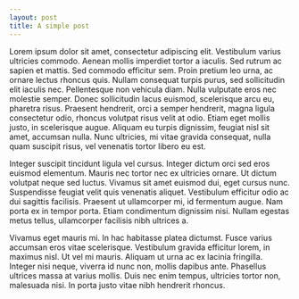 ```yaml
---
layout: post
title: A simple post
---
```

Lorem ipsum dolor sit amet, consectetur adipiscing elit. Vestibulum varius ultricies commodo. Aenean mollis imperdiet tortor a iaculis. Sed rutrum ac sapien et mattis. Sed commodo efficitur sem. Proin pretium leo urna, ac ornare lectus rhoncus quis. Nullam consequat turpis purus, sed sollicitudin elit iaculis nec. Pellentesque non vehicula diam. Nulla vulputate eros nec molestie semper. Donec sollicitudin lacus euismod, scelerisque arcu eu, pharetra risus. Praesent hendrerit, orci a semper hendrerit, magna ligula consectetur odio, rhoncus volutpat risus velit at odio. Etiam eget mollis justo, in scelerisque augue. Aliquam eu turpis dignissim, feugiat nisl sit amet, accumsan nulla. Nunc ultricies, mi vitae gravida consequat, nulla quam suscipit risus, vel venenatis tortor libero eu est.

Integer suscipit tincidunt ligula vel cursus. Integer dictum orci sed eros euismod elementum. Mauris nec tortor nec ex ultricies ornare. Ut dictum volutpat neque sed luctus. Vivamus sit amet euismod dui, eget cursus nunc. Suspendisse feugiat velit quis venenatis aliquet. Vestibulum efficitur odio ac dui sagittis facilisis. Praesent ut ullamcorper mi, id fermentum augue. Nam porta ex in tempor porta. Etiam condimentum dignissim nisi. Nullam egestas metus tellus, ullamcorper facilisis nibh ultrices a.

Vivamus eget mauris mi. In hac habitasse platea dictumst. Fusce varius accumsan eros vitae scelerisque. Vestibulum gravida efficitur lorem, in maximus nisl. Ut vel mi mauris. Aliquam ut urna ac ex lacinia fringilla. Integer nisi neque, viverra id nunc non, mollis dapibus ante. Phasellus ultrices massa at varius mollis. Duis nec enim tempus, ultricies tortor non, malesuada nisi. In porta justo vitae nibh hendrerit rhoncus.
